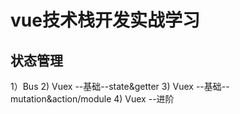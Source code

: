 # vue技术栈开发实战学习

## 状态管理
1）Bus
2) Vuex --基础--state&getter
3) Vuex --基础--mutation&action/module
4) Vuex --进阶